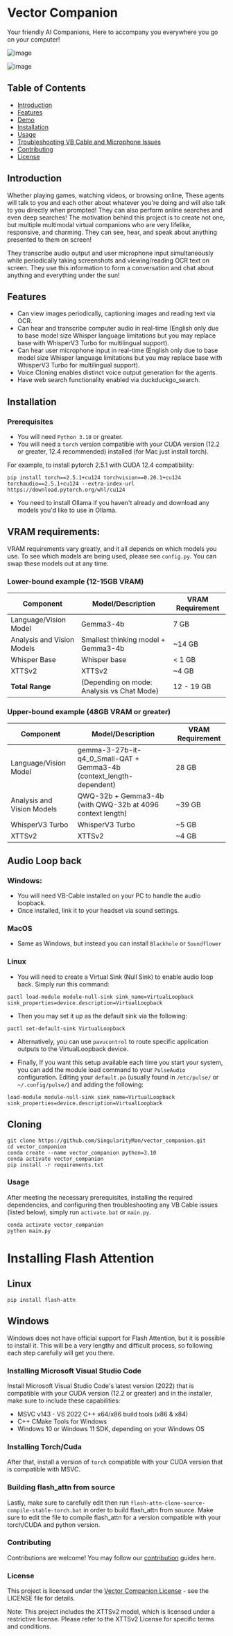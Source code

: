 # Vector Companion

Your friendly AI Companions, Here to accompany you everywhere you go on your computer!

![image](https://github.com/user-attachments/assets/11cbbdec-51fb-4551-938a-3ff40fe4432f)

![image](https://github.com/user-attachments/assets/f14a50e5-74e4-48a9-8e82-d9c0b5432b2a)

## Table of Contents

- [Introduction](#introduction)
- [Features](#features)
- [Demo](https://www.youtube.com/watch?v=V8dWY1K61-0)
- [Installation](#installation)
- [Usage](#usage)
- [Troubleshooting VB Cable and Microphone Issues](#troubleshooting-vb-cable-and-microphone-issues)
- [Contributing](#contributing)
- [License](#license)

## Introduction

Whether playing games, watching videos, or browsing online, These agents will talk to you and each other about whatever you're doing and will also talk to you directly when prompted! They can also perform online searches and even deep searches! The motivation behind this project is to create not one, but multiple multimodal virtual companions who are very lifelike, responsive, and charming. They can see, hear, and speak about anything presented to them on screen!

They transcribe audio output and user microphone input simultaneously while periodically taking screenshots and viewing/reading OCR text on screen. They use this information to form a conversation and chat about anything and everything under the sun!

## Features

- Can view images periodically, captioning images and reading text via OCR.
- Can hear and transcribe computer audio in real-time (English only due to base model size Whisper language limitations but you may replace base with WhisperV3 Turbo for multilingual support).
- Can hear user microphone input in real-time (English only due to base model size Whisper language limitations but you may replace base with WhisperV3 Turbo for multilingual support).
- Voice Cloning enables distinct voice output generation for the agents.
- Have web search functionality enabled via duckduckgo_search.

## Installation

### Prerequisites

- You will need `Python 3.10` or greater.
- You will need a `torch` version compatible with your CUDA version (12.2 or greater, 12.4 recommended) installed (for Mac just install torch). 

For example, to install pytorch 2.5.1 with CUDA 12.4 compatibility:

```
pip install torch==2.5.1+cu124 torchvision==0.20.1+cu124 torchaudio==2.5.1+cu124 --extra-index-url https://download.pytorch.org/whl/cu124

```

- You need to install Ollama if you haven't already and download any models you'd like to use in Ollama.

## VRAM requirements:

VRAM requirements vary greatly, and it all depends on which models you use. 
To see which models are being used, please see `config.py`. You can swap these models out at any time.

### Lower-bound example (12-15GB VRAM)

| Component                  | Model/Description                                        | VRAM Requirement |
|----------------------------|----------------------------------------------------------|------------------|
| Language/Vision Model      | Gemma3-4b                                              | 7 GB             |
| Analysis and Vision Models | Smallest thinking model + Gemma3-4b                      | ~14 GB           |
| Whisper Base               | Whisper base                                             | < 1 GB           |
| XTTSv2                     | XTTSv2                                                 | ~4 GB            |
| **Total Range**            | (Depending on mode: Analysis vs Chat Mode)             | 12 - 19 GB       |

### Upper-bound example (48GB VRAM or greater)

| Component                  | Model/Description                                        | VRAM Requirement |
|----------------------------|----------------------------------------------------------|------------------|
| Language/Vision Model      | gemma-3-27b-it-q4_0_Small-QAT + Gemma3-4b (context_length-dependent)| 28 GB        |
| Analysis and Vision Models | QWQ-32b + Gemma3-4b (with QWQ-32b at 4096 context length) | ~39 GB           |
| WhisperV3 Turbo            | WhisperV3 Turbo                                          | ~5 GB            |
| XTTSv2                     | XTTSv2                                                 | ~4 GB            |


## Audio Loop back

### Windows:

  - You will need VB-Cable installed on your PC to handle the audio loopback. 
  - Once installed, link it to your headset via sound settings.

### MacOS

  - Same as Windows, but instead you can install `Blackhole` or `Soundflower`

### Linux

  - You will need to create a Virtual Sink (Null Sink) to enable audio loop back. Simply run this command:

   `pactl load-module module-null-sink sink_name=VirtualLoopback sink_properties=device.description=VirtualLoopback`
  
  - Then you may set it up as the default sink via the following:

   `pactl set-default-sink VirtualLoopback`

  - Alternatively, you can use `pavucontrol` to route specific application outputs to the VirtualLoopback device.

  - Finally, If you want this setup available each time you start your system, you can add the module load command to your `PulseAudio` configuration. 
  Editing your `default.pa` (usually found in `/etc/pulse/` or `~/.config/pulse/`) and adding the following:
   
  `load-module module-null-sink sink_name=VirtualLoopback sink_properties=device.description=VirtualLoopback`

## Cloning

```
git clone https://github.com/SingularityMan/vector_companion.git
cd vector_companion
conda create --name vector_companion python=3.10
conda activate vector_companion
pip install -r requirements.txt
```

### Usage
After meeting the necessary prerequisites, installing the required dependencies, and configuring then troubleshooting any VB Cable issues (listed below), simply run `activate.bat` or `main.py`.

```
conda activate vector_companion
python main.py
```

# Installing Flash Attention

## Linux

`pip install flash-attn`

## Windows

Windows does not have official support for Flash Attention, but it is possible to install it.
This will be a very lengthy and difficult process, so following each step carefully will get you there.

### Installing Microsoft Visual Studio Code 
Install Microsoft Visual Studio Code's latest version (2022) that is compatible with your CUDA version (12.2 or greater) and in the installer, make sure to include these capabilities:
   - MSVC v143 - VS 2022 C++ x64/x86 build tools (x86 & x84)
   - C++ CMake Tools for Windows
   - Windows 10 or Windows 11 SDK, depending on your Windows OS

### Installing Torch/Cuda
After that, install a version of `torch` compatible with your CUDA version that is compatible with MSVC.

### Building flash_attn from source
Lastly, make sure to carefully edit then run `flash-attn-clone-source-compile-stable-torch.bat` in order to build flash_attn from source. Make sure to edit the file to compile flash_attn for a version compatible with your torch/CUDA and python version.

### Contributing
Contributions are welcome! You may follow our [contribution](CONTRIBUTING.md) guides here.

### License
This project is licensed under the [Vector Companion License](LICENSE.md) - see the LICENSE file for details.

Note: This project includes the XTTSv2 model, which is licensed under a restrictive license. Please refer to the XTTSv2 License for specific terms and conditions.
